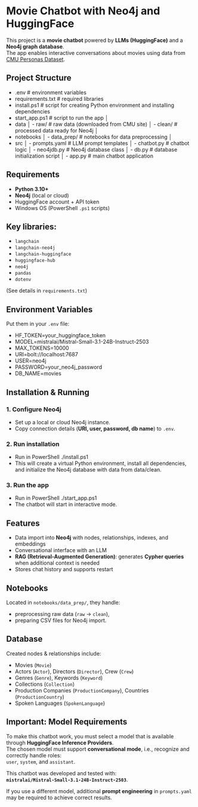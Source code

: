# Movie Chatbot with Neo4j and HuggingFace
This project is a **movie chatbot** powered by **LLMs (HuggingFace)** and a **Neo4j graph database**.  
The app enables interactive conversations about movies using data from [CMU Personas Dataset](https://www.cs.cmu.edu/~ark/personas/).  

##  Project Structure
- .env # environment variables
- requirements.txt # required libraries
- install.ps1 # script for creating Python environment and installing dependencies
- start_app.ps1 # script to run the app
│
- data
│ - raw/ # raw data (downloaded from CMU site)
│ - clean/ # processed data ready for Neo4j
│
-  notebooks
│ - data_prep/ # notebooks for data preprocessing
│
- src
│ - prompts.yaml # LLM prompt templates
│ - chatbot.py # chatbot logic
│ - neo4jdb.py # Neo4j database class
│ - db.py # database initialization script
│ - app.py # main chatbot application

## Requirements
- **Python 3.10+**
- **Neo4j** (local or cloud)
- HuggingFace account + API token
- Windows OS (PowerShell `.ps1` scripts)

## Key libraries:
- `langchain`
- `langchain-neo4j`
- `langchain-huggingface`
- `huggingface-hub`
- `neo4j`
- `pandas`
- `dotenv`

(See details in `requirements.txt`)

## Environment Variables
Put them in your `.env` file:

- HF_TOKEN=your_huggingface_token
- MODEL=mistralai/Mistral-Small-3.1-24B-Instruct-2503
- MAX_TOKENS=10000
- URI=bolt://localhost:7687
- USER=neo4j
- PASSWORD=your_neo4j_password
- DB_NAME=movies

## Installation & Running

### 1. Configure Neo4j
- Set up a local or cloud Neo4j instance.  
- Copy connection details (**URI, user, password, db name**) to `.env`.

### 2. Run installation
- Run in PowerShell ./install.ps1
- This will create a virtual Python environment, install all dependencies, and initialize the Neo4j database with data from data/clean.

### 3. Run the app
- Run in PowerShell ./start_app.ps1
- The chatbot will start in interactive mode.

## Features
- Data import into **Neo4j** with nodes, relationships, indexes, and embeddings  
- Conversational interface with an LLM  
- **RAG (Retrieval-Augmented Generation)**: generates **Cypher queries** when additional context is needed  
- Stores chat history and supports restart  

## Notebooks
Located in `notebooks/data_prep/`, they handle:
- preprocessing raw data (`raw` → `clean`),  
- preparing CSV files for Neo4j import.  


## Database
Created nodes & relationships include:
- Movies (`Movie`)  
- Actors (`Actor`), Directors (`Director`), Crew (`Crew`)  
- Genres (`Genre`), Keywords (`Keyword`)  
- Collections (`Collection`)  
- Production Companies (`ProductionCompany`), Countries (`ProductionCountry`)  
- Spoken Languages (`SpokenLanguage`)  

## Important: Model Requirements

To make this chatbot work, you must select a model that is available through **HuggingFace Inference Providers**.  
The chosen model must support **conversational mode**, i.e., recognize and correctly handle roles:  
`user`, `system`, and `assistant`.  

This chatbot was developed and tested with:  
**`mistralai/Mistral-Small-3.1-24B-Instruct-2503`**.  


If you use a different model, additional **prompt engineering** in `prompts.yaml` may be required to achieve correct results.
